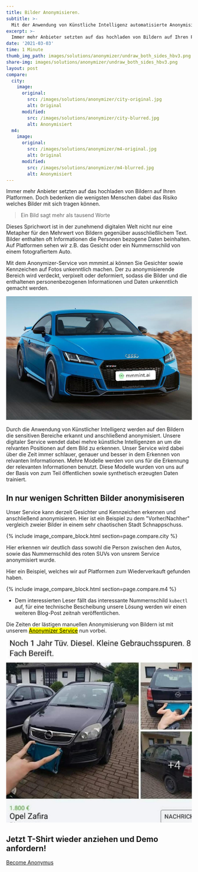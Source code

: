 ```yaml
---
title: Bilder Anonymisieren.
subtitle: >-
  Mit der Anwendung von Künstliche Intelligenz automatisierte Anonymisierung von Kennzeichen sowie Gesichtern in Bildern vornehmen.
excerpt: >-
  Immer mehr Anbieter setzten auf das hochladen von Bildern auf Ihren Platformen. Doch bedenken die wenigsten Menschen dabei da Risiko welches Bilder mit sich tragen können
date: '2021-03-03'
time: 1 Minute
thumb_img_path: images/solutions/anonymizer/undraw_both_sides_hbv3.png
share-img: images/solutions/anonymizer/undraw_both_sides_hbv3.png
layout: post
compare:
  city:
    image:
      original:
        src: /images/solutions/anonymizer/city-original.jpg
        alt: Original
      modified:
        src: /images/solutions/anonymizer/city-blurred.jpg
        alt: Anonymisiert
  m4:
    image:
      original:
        src: /images/solutions/anonymizer/m4-original.jpg
        alt: Original
      modified:
        src: /images/solutions/anonymizer/m4-blurred.jpg
        alt: Anonymisiert
---
```


Immer mehr Anbieter setzten auf das hochladen von Bildern auf Ihren Platformen. Doch bedenken die wenigsten Menschen dabei das Risiko welches Bilder mit sich tragen können. 

> Ein Bild sagt mehr als tausend Worte

Dieses Sprichwort ist in der zunehmend digitalen Welt nicht nur eine Metapher für den Mehrwert von Bildern gegenüber ausschließlichem Text. Bilder enthalten oft Informationen die Personen bezogene Daten beinhalten. Auf Platformen sehen wir z.B. das Gesicht oder ein Nummernschild von einem fotografiertem Auto.

Mit dem Anonymizer-Service von mmmint.ai können Sie Gesichter sowie Kennzeichen auf Fotos unkenntlich machen. Der zu anonymisierende Bereich wird verdeckt, verpixelt oder deformiert, sodass die Bilder und die enthaltenen personenbezogenen Informationen und Daten unkenntlich gemacht werden.

![Anonymized demo face and car](/images/solutions/anonymizer/2314f3fed78c77b29373568b0740aac2124dab9150c8247c15ff7be374baa262.jpg)

Durch die Anwendung von Künstlicher Intelligenz werden auf den Bildern die sensitiven Bereiche erkannt und anschließend anonymisiert. Unsere digitaler Service wendet dabei mehre künstliche Intelligenzen an um die relvanten Positionen auf dem Bild zu erkennen. Unser Service wird dabei über die Zeit immer schlauer, genauer und besser in dem Erkennen von relvanten Informationen. Mehre Modelle werden von uns für die Erkennung der relevanten Informationen benutzt. Diese Modelle wurden von uns auf der Basis von zum Teil öffentlichen sowie synthetisch erzeugten Daten trainiert.

## In nur wenigen Schritten Bilder anonymisiseren

Unser Service kann derzeit Gesichter und Kennzeichen erkennen und anschließend anonymisieren. Hier ist ein Beispiel zu dem "Vorher/Nachher" vergleich zweier Bilder in einem sehr chaotischen Stadt Schnappschuss. 

 {% include image_compare_block.html section=page.compare.city %}

Hier erkennen wir deutlich dass sowohl die Person zwischen den Autos, sowie das Nummernschild des roten SUVs von unsrem Service anonymisiert wurde.

Hier ein Beispiel, welches wir auf Platformen zum Wiederverkauft gefunden haben.  

{% include image_compare_block.html section=page.compare.m4 %}

* Dem interessierten Leser fällt das interessante Nummernschild `kubectl` auf, für eine technische Bescheibung unsere Lösung werden wir einen weiteren Blog-Post zeitnah veröffentlichen.

Die Zeiten der lästigen manuellen Anonymisierung von Bildern ist mit unserem [<mark>Anonymizer Service</mark>](/solutions/anonymizer/) nun vorbei.

![Opel Zafira Manuelles Anonymisieren von Auto Kennzeichen](/images/solutions/anonymizer/opel_zafira.jpeg)

<section id="call-to-action" class="block cta-block bg-accent outer">
  <div class="inner-large">
    <div class="grid">
      <div class="cell block-content">
        <h2 class="block-title">Jetzt T-Shirt wieder anziehen und Demo anfordern!</h2>
      </div><!-- .block-content -->
      <div class="cell block-buttons">
        <a href="mailto:info@mmmint.ai" class="button white large">Become Anonymus</a>
      </div><!-- .block-buttons -->
    </div><!-- .grid -->
  </div><!-- .inner -->
</section>